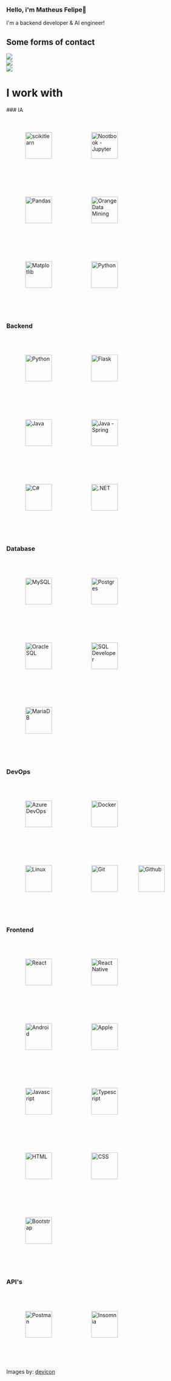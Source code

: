 <h3>
  Hello, i'm Matheus Felipe👋
</h3>
<p>
  I'm a backend developer & AI engineer!  
</p>
<!-- https://github.com/Ileriayo/markdown-badges -->

## Some forms of contact
  
<div style="display: inline_block;">
  <a href = "mailto:matheus.camarinha.duarte@gmail.com">
    <img src="https://img.shields.io/badge/Gmail-D14836?style=for-the-badge&logo=gmail&logoColor=white" target="_blank">
  </a>
  <br>
  <a href="https://www.linkedin.com/in/matheus-felipe-camarinha-duarte-524b6026a/" target="_blank">
    <img src="https://img.shields.io/badge/linkedin-%230077B5.svg?style=for-the-badge&logo=linkedin&logoColor=white" target="_blank">
  </a> 
  <br>
  <a href="https://t.me/MatheusFelipeCamarinhaDuarte" target="_blank">
    <img src="https://img.shields.io/badge/Telegram-2CA5E0?style=for-the-badge&logo=telegram&logoColor=white" target="_blank">
  </a>
</div>

# I work with

<div>
### IA
<div style="display: inline_block;">
  <img  align="center" alt="scikitlearn" height="70" width="70"  src="https://cdn.jsdelivr.net/gh/devicons/devicon@latest/icons/scikitlearn/scikitlearn-original.svg" style="margin: 50px;"/>
  <img  align="center" alt="Nootbook - Jupyter" height="70" width="70"  src="https://cdn.jsdelivr.net/gh/devicons/devicon@latest/icons/jupyter/jupyter-original-wordmark.svg" style="margin: 50px;"/>
  <img  align="center" alt="Pandas" height="70" width="70"  src="https://cdn.jsdelivr.net/gh/devicons/devicon@latest/icons/pandas/pandas-original-wordmark.svg" style="margin: 50px;"/>
  <img  align="center" alt="Orange Data Mining" height="70" width="70"  src="https://agnieszka.si/img/portfolio/orange-2023/orange-2023-cover-white.png" style="margin: 50px;"/>
  <img  align="center" alt="Matplotlib" height="70" width="70"  src="https://cdn.jsdelivr.net/gh/devicons/devicon@latest/icons/matplotlib/matplotlib-original-wordmark.svg" style="margin: 50px;"/>
  <img  align="center" alt="Python" height="70" width="70"  src="https://cdn.jsdelivr.net/gh/devicons/devicon@latest/icons/python/python-original-wordmark.svg" style="margin: 50px;"/>
</div>
<br>

### Backend
<div style="display: inline_block;">
  <img  align="center" alt="Python" height="70" width="70"  src="https://cdn.jsdelivr.net/gh/devicons/devicon@latest/icons/python/python-original-wordmark.svg" style="margin: 50px;"/>
  <img  align="center" alt="Flask" height="70" width="70"  src="https://cdn.jsdelivr.net/gh/devicons/devicon@latest/icons/flask/flask-original-wordmark.svg" style="margin: 50px;"/>
  <img  align="center" alt="Java" height="70" width="70"  src="https://cdn.jsdelivr.net/gh/devicons/devicon@latest/icons/java/java-original-wordmark.svg" style="margin: 50px;"/>
  <img  align="center" alt="Java - Spring" height="70" width="70"  src="https://cdn.jsdelivr.net/gh/devicons/devicon@latest/icons/spring/spring-original-wordmark.svg" style="margin: 50px;"/>
  <img  align="center" alt="C#" height="70" width="70"  src="https://cdn.jsdelivr.net/gh/devicons/devicon@latest/icons/csharp/csharp-original.svg" style="margin: 50px;"/>
  <img  align="center" alt=".NET" height="70" width="70"  src="https://cdn.jsdelivr.net/gh/devicons/devicon@latest/icons/dotnetcore/dotnetcore-original.svg" style="margin: 50px;"/>
</div>
<br>

### Database
<div style="display: inline_block;">
  <img  align="center" alt="MySQL" height="70" width="70"  src="https://cdn.jsdelivr.net/gh/devicons/devicon@latest/icons/mysql/mysql-original-wordmark.svg" style="margin: 50px;"/>
  <img  align="center" alt="Postgres" height="70" width="70"  src="https://cdn.jsdelivr.net/gh/devicons/devicon@latest/icons/postgresql/postgresql-original-wordmark.svg" style="margin: 50px;"/>
  <img  align="center" alt="Oracle SQL" height="70" width="70"  src="https://cdn.jsdelivr.net/gh/devicons/devicon@latest/icons/oracle/oracle-original.svg" style="margin: 50px;"/>
  <img  align="center" alt="SQL Developer" height="70" width="70"  src="https://cdn.jsdelivr.net/gh/devicons/devicon@latest/icons/sqldeveloper/sqldeveloper-original.svg" style="margin: 50px;"/>
  <img  align="center" alt="MariaDB" height="70" width="70"  src="https://cdn.jsdelivr.net/gh/devicons/devicon@latest/icons/mariadb/mariadb-original-wordmark.svg" style="margin: 50px;"/>
</div>
<br>

### DevOps
<div style="display: inline_block;">
  <img  align="center" alt="Azure DevOps" height="70" width="70"  src="https://cdn.jsdelivr.net/gh/devicons/devicon@latest/icons/azuredevops/azuredevops-original.svg" style="margin: 50px;"/>
  <img  align="center" alt="Docker" height="70" width="70"  src="https://cdn.jsdelivr.net/gh/devicons/devicon@latest/icons/docker/docker-original-wordmark.svg" style="margin: 50px;"/>
  <img  align="center" alt="Linux" height="70" width="70"  src="https://cdn.jsdelivr.net/gh/devicons/devicon@latest/icons/linux/linux-original.svg" style="margin: 50px;"/>
  <img  align="center" alt="Git" height="70" width="70"  src="https://cdn.jsdelivr.net/gh/devicons/devicon@latest/icons/git/git-original-wordmark.svg" style="margin: 50px;"/>
  <img  align="center" alt="Github" height="70" width="70"  src="https://cdn.jsdelivr.net/gh/devicons/devicon@latest/icons/github/github-original-wordmark.svg" style="background-color: '#ffffff';"/>
</div>
<br>

### Frontend
<div style="display: inline_block;">
  <img align="center" alt="React" height="70" width="70" src="https://cdn.jsdelivr.net/gh/devicons/devicon@latest/icons/react/react-original-wordmark.svg" style="margin: 50px;"/>
  <img align="center" alt="React Native" height="70" width="70" src="https://raw.githubusercontent.com/kristerkari/react-native-svg-transformer/HEAD/images/react-native-logo.png" style="margin: 50px;"/>
  <img align="center" alt="Android" height="70" width="70" src="https://cdn.jsdelivr.net/gh/devicons/devicon@latest/icons/android/android-original-wordmark.svg" style="margin: 50px;"/>
  <img align="center" alt="Apple" height="70" width="70" src="https://www.shareicon.net/download/2016/08/01/639802_apple.svg" style="margin: 50px;"/>
  <img align="center" alt="Javascript" height="70" width="70" src="https://cdn.jsdelivr.net/gh/devicons/devicon/icons/javascript/javascript-original.svg" style="margin: 50px;" />
  <img align="center" alt="Typescript" height="70" width="70" src="https://cdn.jsdelivr.net/gh/devicons/devicon/icons/typescript/typescript-original.svg" style="margin: 50px;"/>
  <img align="center" alt="HTML" height="70" width="70"  src="https://cdn.jsdelivr.net/gh/devicons/devicon/icons/html5/html5-original-wordmark.svg" style="margin: 50px;"/>
  <img align="center" alt="CSS" height="70" width="70"  src="https://cdn.jsdelivr.net/gh/devicons/devicon/icons/css3/css3-original-wordmark.svg" style="margin: 50px;"/>
  <img align="center" alt="Bootstrap" height="70" width="70" src="https://cdn.jsdelivr.net/gh/devicons/devicon@latest/icons/bootstrap/bootstrap-original-wordmark.svg" style="margin: 50px;"/>
</div>
<br>

### API's

<div style="display: inline_block;">
  <img  align="center" alt="Postman" height="70" width="70"  src="https://cdn.jsdelivr.net/gh/devicons/devicon@latest/icons/postman/postman-original-wordmark.svg" style="margin: 50px;"/>
  <img  align="center" alt="Insomnia" height="70" width="70"  src="https://cdn.jsdelivr.net/gh/devicons/devicon@latest/icons/insomnia/insomnia-original-wordmark.svg" style="margin: 50px;"/>
</div>

</div>

<br>

Images by: [devicon](https://devicon.dev)


<!--
<h3 align="left">Languages and Tools:</h3>
<p align="left">
  <a href="https://developer.android.com" target="_blank" rel="noreferrer">
    <img src="https://raw.githubusercontent.com/devicons/devicon/master/icons/android/android-original-wordmark.svg" alt="android" width="50" height="50"/>
  </a>
  
  <a href="https://azure.microsoft.com/en-in/" target="_blank" rel="noreferrer">
    <img src="https://www.vectorlogo.zone/logos/microsoft_azure/microsoft_azure-icon.svg" alt="azure" width="50" height="50"/>
  </a>
  
  <a href="https://getbootstrap.com" target="_blank" rel="noreferrer">
    <img src="https://raw.githubusercontent.com/devicons/devicon/master/icons/bootstrap/bootstrap-plain-wordmark.svg" alt="bootstrap" width="50" height="50"/>
  </a>
  
  <a href="https://www.w3schools.com/cs/" target="_blank" rel="noreferrer">
    <img src="https://raw.githubusercontent.com/devicons/devicon/master/icons/csharp/csharp-original.svg" alt="csharp" width="50" height="50"/>
  </a>
  
  <a href="https://www.w3schools.com/css/" target="_blank" rel="noreferrer">
    <img src="https://raw.githubusercontent.com/devicons/devicon/master/icons/css3/css3-original-wordmark.svg" alt="css3" width="50" height="50"/>
  </a>
  
  <a href="https://www.docker.com/" target="_blank" rel="noreferrer">
    <img src="https://raw.githubusercontent.com/devicons/devicon/master/icons/docker/docker-original-wordmark.svg" alt="docker" width="50" height="50"/>
  </a>
  
  <a href="https://dotnet.microsoft.com/" target="_blank" rel="noreferrer">
    <img src="https://raw.githubusercontent.com/devicons/devicon/master/icons/dot-net/dot-net-original-wordmark.svg" alt="dotnet" width="50" height="50"/>
  </a>
  
  <a href="https://www.figma.com/" target="_blank" rel="noreferrer">
    <img src="https://www.vectorlogo.zone/logos/figma/figma-icon.svg" alt="figma" width="50" height="50"/>
  </a>
  
  <a href="https://flask.palletsprojects.com/" target="_blank" rel="noreferrer">
    <img src="https://www.vectorlogo.zone/logos/pocoo_flask/pocoo_flask-icon.svg" alt="flask" width="50" height="50"/>
  </a>
  
  <a href="https://git-scm.com/" target="_blank" rel="noreferrer">
    <img src="https://www.vectorlogo.zone/logos/git-scm/git-scm-icon.svg" alt="git" width="50" height="50"/>
  </a>
  
  <a href="https://www.w3.org/html/" target="_blank" rel="noreferrer">
    <img src="https://raw.githubusercontent.com/devicons/devicon/master/icons/html5/html5-original-wordmark.svg" alt="html5" width="50" height="50"/>
  </a>
  
  <a href="https://www.java.com" target="_blank" rel="noreferrer">
    <img src="https://raw.githubusercontent.com/devicons/devicon/master/icons/java/java-original.svg" alt="java" width="50" height="50"/>
  </a>
  
  <a href="https://developer.mozilla.org/en-US/docs/Web/JavaScript" target="_blank" rel="noreferrer">
    <img src="https://raw.githubusercontent.com/devicons/devicon/master/icons/javascript/javascript-original.svg" alt="javascript" width="50" height="50"/>
  </a>
  
  <a href="https://www.linux.org/" target="_blank" rel="noreferrer">
    <img src="https://raw.githubusercontent.com/devicons/devicon/master/icons/linux/linux-original.svg" alt="linux" width="50" height="50"/>
  </a>
  
  <a href="https://mariadb.org/" target="_blank" rel="noreferrer">
    <img src="https://www.vectorlogo.zone/logos/mariadb/mariadb-icon.svg" alt="mariadb" width="50" height="50"/>
  </a>
  
  <a href="https://www.mysql.com/" target="_blank" rel="noreferrer">
    <img src="https://raw.githubusercontent.com/devicons/devicon/master/icons/mysql/mysql-original-wordmark.svg" alt="mysql" width="50" height="50"/>
  </a>
  
  <a href="https://www.oracle.com/" target="_blank" rel="noreferrer"> 
    <img src="https://raw.githubusercontent.com/devicons/devicon/master/icons/oracle/oracle-original.svg" alt="oracle" width="50" height="50"/>
  </a>
  
  <a href="https://pandas.pydata.org/" target="_blank" rel="noreferrer"> 
    <img src="https://raw.githubusercontent.com/devicons/devicon/2ae2a900d2f041da66e950e4d48052658d850630/icons/pandas/pandas-original.svg" alt="pandas" width="50" height="50"/>
  </a>
  
  <a href="https://www.postgresql.org" target="_blank" rel="noreferrer"> 
    <img src="https://raw.githubusercontent.com/devicons/devicon/master/icons/postgresql/postgresql-original-wordmark.svg" alt="postgresql" width="50" height="50"/>
  </a>
  
  <a href="https://postman.com" target="_blank" rel="noreferrer"> 
    <img src="https://www.vectorlogo.zone/logos/getpostman/getpostman-icon.svg" alt="postman" width="50" height="50"/>
  </a>
  
  <a href="https://www.python.org" target="_blank" rel="noreferrer"> 
    <img src="https://raw.githubusercontent.com/devicons/devicon/master/icons/python/python-original.svg" alt="python" width="50" height="50"/>
  </a>
  
  <a href="https://reactjs.org/" target="_blank" rel="noreferrer"> 
    <img src="https://raw.githubusercontent.com/devicons/devicon/master/icons/react/react-original-wordmark.svg" alt="react" width="50" height="50"/>
  </a>
  
  <a href="https://reactnative.dev/" target="_blank" rel="noreferrer"> 
    <img src="https://reactnative.dev/img/header_logo.svg" alt="reactnative" width="50" height="50"/>
  </a>
  
  <a href="https://sass-lang.com" target="_blank" rel="noreferrer"> 
    <img src="https://raw.githubusercontent.com/devicons/devicon/master/icons/sass/sass-original.svg" alt="sass" width="50" height="50"/>
  </a>
  
  <a href="https://scikit-learn.org/" target="_blank" rel="noreferrer"> 
    <img src="https://upload.wikimedia.org/wikipedia/commons/0/05/Scikit_learn_logo_small.svg" alt="scikit_learn" width="50" height="50"/>
  </a>
  
  <a href="https://spring.io/" target="_blank" rel="noreferrer"> 
    <img src="https://www.vectorlogo.zone/logos/springio/springio-icon.svg" alt="spring" width="50" height="50"/>
  </a>
  
  <a href="https://tailwindcss.com/" target="_blank" rel="noreferrer"> 
    <img src="https://www.vectorlogo.zone/logos/tailwindcss/tailwindcss-icon.svg" alt="tailwind" width="50" height="50"/>
  </a>
  
  <a href="https://www.typescriptlang.org/" target="_blank" rel="noreferrer">
    <img src="https://raw.githubusercontent.com/devicons/devicon/master/icons/typescript/typescript-original.svg" alt="typescript" width="50" height="50"/>
  </a>
</p>
-->
